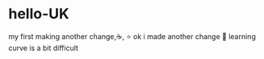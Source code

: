 # hello-UK
my first 
making another change,:coffee:, :star:
ok i made another change :dancer:
learning curve is a bit difficult
